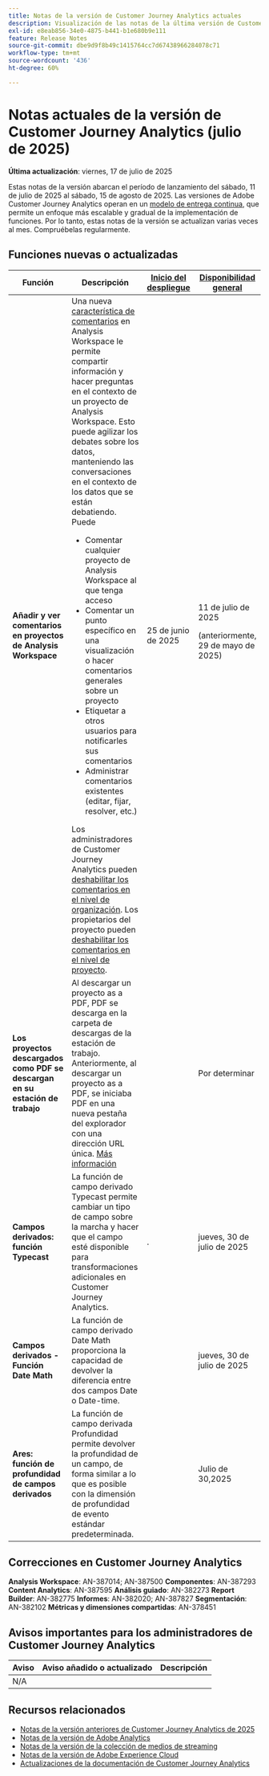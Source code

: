 ```yaml
---
title: Notas de la versión de Customer Journey Analytics actuales
description: Visualización de las notas de la última versión de Customer Journey Analytics
exl-id: e8eab856-34e0-4875-b441-b1e680b9e111
feature: Release Notes
source-git-commit: dbe9d9f8b49c1415764cc7d67438966284078c71
workflow-type: tm+mt
source-wordcount: '436'
ht-degree: 60%

---
```


# Notas actuales de la versión de Customer Journey Analytics (julio de 2025)

**Última actualización**: viernes, 17 de julio de 2025


Estas notas de la versión abarcan el período de lanzamiento del sábado, 11 de julio de 2025 al sábado, 15 de agosto de 2025. Las versiones de Adobe Customer Journey Analytics operan en un [modelo de entrega continua](releases.md), que permite un enfoque más escalable y gradual de la implementación de funciones. Por lo tanto, estas notas de la versión se actualizan varias veces al mes. Compruébelas regularmente.

## Funciones nuevas o actualizadas

| Función | Descripción | [Inicio del despliegue](releases.md) | [Disponibilidad general](releases.md) |
| ----------- | ---------- | ------- | ---- |
| **Añadir y ver comentarios en proyectos de Analysis Workspace** | Una nueva [característica de comentarios](https://experienceleague.adobe.com/es/docs/analytics-platform/using/cja-workspace/build-workspace-project/comment-projects) en Analysis Workspace le permite compartir información y hacer preguntas en el contexto de un proyecto de Analysis Workspace. Esto puede agilizar los debates sobre los datos, manteniendo las conversaciones en el contexto de los datos que se están debatiendo. Puede <ul><li>Comentar cualquier proyecto de Analysis Workspace al que tenga acceso</li><li>Comentar un punto específico en una visualización o hacer comentarios generales sobre un proyecto</li><li>Etiquetar a otros usuarios para notificarles sus comentarios</li><li>Administrar comentarios existentes (editar, fijar, resolver, etc.)</li></ul>Los administradores de Customer Journey Analytics pueden [deshabilitar los comentarios en el nivel de organización](https://experienceleague.adobe.com/es/docs/analytics-platform/using/cja-workspace/user-preferences#ims-organization-preferences). Los propietarios del proyecto pueden [deshabilitar los comentarios en el nivel de proyecto](https://experienceleague.adobe.com/es/docs/analytics-platform/using/cja-workspace/build-workspace-project/create-projects). | 25 de junio de 2025 | 11 de julio de 2025 <p>(anteriormente, 29 de mayo de 2025)</p> |
| **Los proyectos descargados como PDF se descargan en su estación de trabajo** | Al descargar un proyecto as a PDF, PDF se descarga en la carpeta de descargas de la estación de trabajo. Anteriormente, al descargar un proyecto as a PDF, se iniciaba PDF en una nueva pestaña del explorador con una dirección URL única. [Más información](https://experienceleague.adobe.com/es/docs/analytics-platform/using/cja-workspace/export/download-send) | | Por determinar |
| **Campos derivados: función Typecast** | La función de campo derivado Typecast permite cambiar un tipo de campo sobre la marcha y hacer que el campo esté disponible para transformaciones adicionales en Customer Journey Analytics. | . | jueves, 30 de julio de 2025 |
| **Campos derivados - Función Date Math** | La función de campo derivado Date Math proporciona la capacidad de devolver la diferencia entre dos campos Date o Date-time. | | jueves, 30 de julio de 2025 |
| **Ares: función de profundidad de campos derivados** | La función de campo derivada Profundidad permite devolver la profundidad de un campo, de forma similar a lo que es posible con la dimensión de profundidad de evento estándar predeterminada. |  | Julio de 30,2025 |

## Correcciones en Customer Journey Analytics

**Analysis Workspace**: AN-387014; AN-387500
**Componentes**: AN-387293
**Content Analytics**: AN-387595
**Análisis guiado**: AN-382273
**Report Builder**: AN-382775
**Informes**: AN-382020; AN-387827
**Segmentación**: AN-382102
**Métricas y dimensiones compartidas**: AN-378451


## Avisos importantes para los administradores de Customer Journey Analytics

| Aviso | Aviso añadido o actualizado | Descripción |
| --- | --- | --- |
| N/A | | |

## Recursos relacionados

* [Notas de la versión anteriores de Customer Journey Analytics de 2025](/help/release-notes/2025.md)
* [Notas de la versión de Adobe Analytics](https://experienceleague.adobe.com/docs/analytics/release-notes/latest.html?lang=es)
* [Notas de la versión de la colección de medios de streaming](https://experienceleague.adobe.com/docs/media-analytics/using/additional-resources/release-notes.html?lang=es)
* [Notas de la versión de Adobe Experience Cloud](https://experienceleague.adobe.com/docs/release-notes/experience-cloud/current.html?lang=es)
* [Actualizaciones de la documentación de Customer Journey Analytics](/help/release-notes/doc-changes.md)
